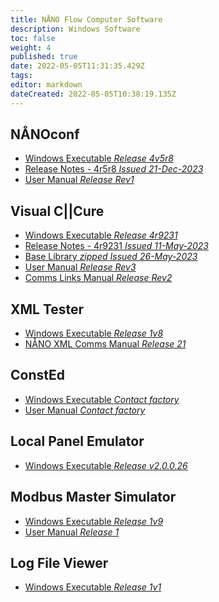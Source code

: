 ```yaml
---
title: NÅNO Flow Computer Software
description: Windows Software
toc: false
weight: 4
published: true
date: 2022-05-05T11:31:35.429Z
tags: 
editor: markdown
dateCreated: 2022-05-05T10:38:19.135Z
---
```


## NÅNOconf
- [Windows Executable *Release 4v5r8*](/nano/software/SetupNanoConf_4v5r8.msi)
- [Release Notes - 4r5r8 *Issued 21-Dec-2023*](/nano/software/NANOconf_ChangeLog_4v5r8.pdf)
- [User Manual *Release Rev1*](/nano/software/NANOConf_User_Manual_R1.pdf)

## Visual C||Cure
- [Windows Executable *Release 4r9231*](/nano/software/SetupVCC_4r9231.msi)
- [Release Notes - 4r9231 *Issued 11-May-2023*](/nano/software/Visual_CCure_ChangeLog_2023-05-11.pdf)
- [Base Library *zipped* *Issued 26-May-2023*](/nano/software/base_library_2023-05-26.zip)
- [User Manual *Release Rev3*](/nano/software/Visual_CCure_User_Manual_Release_R3.pdf)
- [Comms Links Manual *Release Rev2*](/nano/software/Visual_CCure_Comms_Links_-_Release_R2.pdf)

## XML Tester
- [Windows Executable *Release 1v8*](/nano/software/XML_Tester_1v8.exe)
- [NÅNO XML Comms Manual *Release 21*](/nano/software/Nano_XML_Comms-Rev21.pdf)

## ConstEd
- [Windows Executable *Contact factory*]()
- [User Manual *Contact factory*]()

## Local Panel Emulator
- [Windows Executable *Release v2.0.0.26*](/nano/software/Local_Panel_Emulator-v2.0.0.26.exe)

## Modbus Master Simulator
- [Windows Executable *Release 1v9*](/nano/software/ModbusMasterSimulator-1v9-Installer.exe)
- [User Manual *Release 1*](/nano/software/Modbus_Master_Simulator_User_Manual_R1.pdf)

## Log File Viewer
- [Windows Executable *Release 1v1*](/nano/software/NanoLogViewer1v1.exe)

